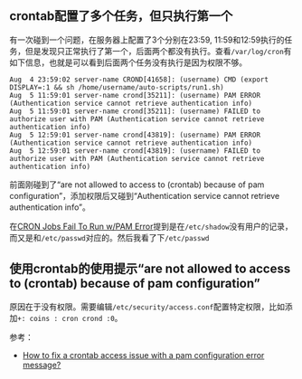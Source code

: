 
## crontab配置了多个任务，但只执行第一个

有一次碰到一个问题，在服务器上配置了3个分别在23:59, 11:59和12:59执行的任务，但是发现只正常执行了第一个，后面两个都没有执行。查看`/var/log/cron`有如下信息，也就是可以看到后面两个任务没有执行是因为权限不够。

```
Aug  4 23:59:02 server-name CROND[41658]: (username) CMD (export DISPLAY=:1 && sh /home/username/auto-scripts/run1.sh)
Aug  5 11:59:01 server-name crond[35211]: (username) PAM ERROR (Authentication service cannot retrieve authentication info)
Aug  5 11:59:01 server-name crond[35211]: (username) FAILED to authorize user with PAM (Authentication service cannot retrieve authentication info)
Aug  5 12:59:01 server-name crond[43819]: (username) PAM ERROR (Authentication service cannot retrieve authentication info)
Aug  5 12:59:01 server-name crond[43819]: (username) FAILED to authorize user with PAM (Authentication service cannot retrieve authentication info)
```

前面刚碰到了“are not allowed to access to (crontab) because of pam configuration”，添加权限后又碰到“Authentication service cannot retrieve authentication info”。

在[CRON Jobs Fail To Run w/PAM Error](http://www.whitemiceconsulting.com/crondpamerror)提到是在`/etc/shadow`没有用户的记录，而又是和`/etc/passwd`对应的。然后我看了下`/etc/passwd`


## 使用crontab的使用提示“are not allowed to access to (crontab) because of pam configuration”

原因在于没有权限。需要编辑`/etc/security/access.conf`配置特定权限，比如添加`+: coins : cron crond :0`。


参考：

- [How to fix a crontab access issue with a pam configuration error message?](https://serverfault.com/questions/620157/how-to-fix-a-crontab-access-issue-with-a-pam-configuration-error-message)
